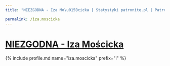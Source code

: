 ```yaml
---
title: "NIEZGODNA - Iza Mo\u015Bcicka | Statystyki patronite.pl | Patromierz"

permalink: /iza.moscicka
---
```


# [NIEZGODNA - Iza Mościcka](https://patronite.pl/iza.moscicka)

{% include profile.md name="iza.moscicka" prefix="i" %}
